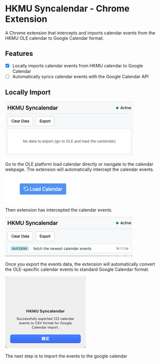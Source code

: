 # HKMU Syncalendar - Chrome Extension

A Chrome extension that intercepts and imports calendar events from the HKMU OLE calendar to Google Calendar format.


## Features

- [x] Locally imports calendar events from HKMU calendar to Google Calendar
- [ ] Automatically syncs calendar events with the Google Calendar API

## Locally Import

![import calendar events](doc_popup1.png)

Go to the OLE platform load calendar directly or navigate to the calendar webpage. The extension will automatically intercept the calendar events.

![import calendar events](doc_load_calendar.png)

Then extension has intercepted the calendar events.

![import calendar events](doc_popup.png)

Once you export the events data, the extension will automatically convert the OLE-specific calendar events to standard Google Calendar format. 

![import calendar events](doc_export.png)

The next step is to import the events to the google calendar